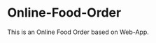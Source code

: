 # Online-Food-Order

This is an Online Food Order based on Web-App.






































































































































































































































































